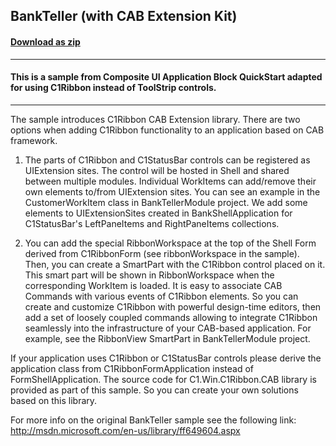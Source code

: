 ## BankTeller (with CAB Extension Kit)
#### [Download as zip](https://minhaskamal.github.io/DownGit/#/home?url=https://github.com/GrapeCity/ComponentOne-WinForms-Samples/tree/master/NetFramework\Ribbon\CS\BankTeller)
____
#### This is a sample from Composite UI Application Block QuickStart adapted for using C1Ribbon instead of ToolStrip controls.
____
The sample introduces C1Ribbon CAB Extension library. There are two options when adding C1Ribbon functionality to an application based on CAB framework. 

1. The parts of C1Ribbon and C1StatusBar controls can be registered as UIExtension sites. The control will be hosted in Shell and shared between multiple modules. Individual WorkItems can add/remove their own elements to/from UIExtension sites. You can see an example in the CustomerWorkItem class in BankTellerModule project. We add some elements to UIExtensionSites created in BankShellApplication for C1StatusBar's LeftPaneItems and RightPaneItems collections. 

2. You can add the special RibbonWorkspace at the top of the Shell Form derived from C1RibbonForm (see ribbonWorkspace in the sample). Then, you can create a SmartPart with the C1Ribbon control placed on it. This smart part will be shown in RibbonWorkspace when the corresponding WorkItem is loaded. It is easy to associate CAB Commands with various events of C1Ribbon elements. So you can create and customize C1Ribbon with powerful design-time editors, then add a set of loosely coupled commands allowing to integrate C1Ribbon seamlessly into the infrastructure of your CAB-based application. For example, see the RibbonView SmartPart in BankTellerModule project. 

If your application uses C1Ribbon or C1StatusBar controls please derive the application class from C1RibbonFormApplication instead of FormShellApplication. The source code for C1.Win.C1Ribbon.CAB library is provided as part of this sample. So you can create your own solutions based on this library. 

For more info on the original BankTeller sample see the following link: http://msdn.microsoft.com/en-us/library/ff649604.aspx 